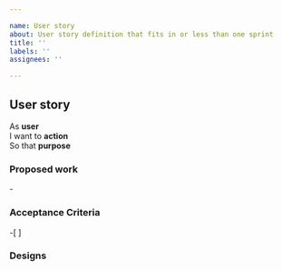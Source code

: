 ```yaml
---

name: User story  
about: User story definition that fits in or less than one sprint  
title: ''  
labels: ''  
assignees: ''

---
```


## User story

As **user**  
I want to **action**  
So that **purpose**

### Proposed work

\-

### Acceptance Criteria

\-\[ \]

### Designs
